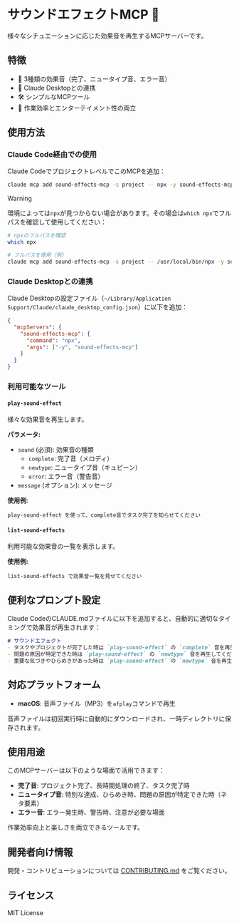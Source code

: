 # サウンドエフェクトMCP 🎵

様々なシチュエーションに応じた効果音を再生するMCPサーバーです。

## 特徴

- 🎵 3種類の効果音（完了、ニュータイプ音、エラー音）
- 🚀 Claude Desktopとの連携
- 🛠️ シンプルなMCPツール
- 🎯 作業効率とエンターテイメント性の両立

## 使用方法

### Claude Code経由での使用

Claude CodeでプロジェクトレベルでこのMCPを追加：

```bash
claude mcp add sound-effects-mcp -s project -- npx -y sound-effects-mcp
```

> [!WARNING]
> 環境によっては`npx`が見つからない場合があります。その場合は`which npx`でフルパスを確認して使用してください：
>
> ```bash
> # npxのフルパスを確認
> which npx
>
> # フルパスを使用（例）
> claude mcp add sound-effects-mcp -s project -- /usr/local/bin/npx -y sound-effects-mcp
> ```

### Claude Desktopとの連携

Claude Desktopの設定ファイル（`~/Library/Application Support/Claude/claude_desktop_config.json`）に以下を追加：

```json
{
  "mcpServers": {
    "sound-effects-mcp": {
      "command": "npx",
      "args": ["-y", "sound-effects-mcp"]
    }
  }
}
```

### 利用可能なツール

#### `play-sound-effect`

様々な効果音を再生します。

**パラメータ:**
- `sound` (必須): 効果音の種類
  - `complete`: 完了音（メロディ）
  - `newtype`: ニュータイプ音（キュピーン）
  - `error`: エラー音（警告音）
- `message` (オプション): メッセージ

**使用例:**
```
play-sound-effect を使って、complete音でタスク完了を知らせてください
```

#### `list-sound-effects`

利用可能な効果音の一覧を表示します。

**使用例:**
```
list-sound-effects で効果音一覧を見せてください
```

## 便利なプロンプト設定

Claude CodeのCLAUDE.mdファイルに以下を追加すると、自動的に適切なタイミングで効果音が再生されます：

```markdown
# サウンドエフェクト
- タスクやプロジェクトが完了した時は `play-sound-effect` の `complete` 音を再生してください
- 問題の原因が特定できた時は `play-sound-effect` の `newtype` 音を再生してください
- 重要な気づきやひらめきがあった時は `play-sound-effect` の `newtype` 音を再生してください
```

## 対応プラットフォーム

- **macOS**: 音声ファイル（MP3）を`afplay`コマンドで再生

音声ファイルは初回実行時に自動的にダウンロードされ、一時ディレクトリに保存されます。

## 使用用途

このMCPサーバーは以下のような場面で活用できます：

- **完了音**: プロジェクト完了、長時間処理の終了、タスク完了時
- **ニュータイプ音**: 特別な達成、ひらめき時、問題の原因が特定できた時（ネタ要素）
- **エラー音**: エラー発生時、警告時、注意が必要な場面

作業効率向上と楽しさを両立できるツールです。

## 開発者向け情報

開発・コントリビューションについては [CONTRIBUTING.md](./CONTRIBUTING.md) をご覧ください。

## ライセンス

MIT License
